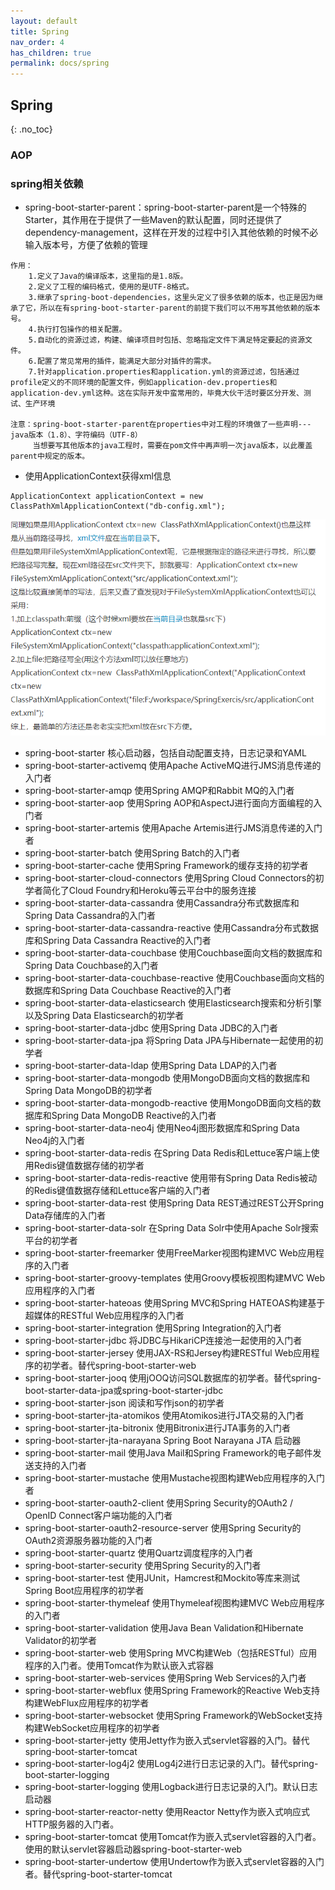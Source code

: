 ```yaml
---
layout: default
title: Spring
nav_order: 4
has_children: true
permalink: docs/spring
---
```


## Spring
{: .no_toc}

### AOP

### spring相关依赖
- spring-boot-starter-parent：spring-boot-starter-parent是一个特殊的Starter，其作用在于提供了一些Maven的默认配置，同时还提供了dependency-management，这样在开发的过程中引入其他依赖的时候不必输入版本号，方便了依赖的管理

````    
作用：
    1.定义了Java的编译版本，这里指的是1.8版。
    2.定义了工程的编码格式，使用的是UTF-8格式。
    3.继承了spring-boot-dependencies，这里头定义了很多依赖的版本，也正是因为继承了它，所以在有spring-boot-starter-parent的前提下我们可以不用写其他依赖的版本号。
    4.执行打包操作的相关配置。
    5.自动化的资源过滤，构建、编译项目时包括、忽略指定文件下满足特定要起的资源文件。
    6.配置了常见常用的插件，能满足大部分对插件的需求。
    7.针对application.properties和application.yml的资源过滤，包括通过profile定义的不同环境的配置文件，例如application-dev.properties和application-dev.yml这种。这在实际开发中蛮常用的，毕竟大伙干活时要区分开发、测试、生产环境
    
注意：spring-boot-starter-parent在properties中对工程的环境做了一些声明---java版本（1.8）、字符编码（UTF-8）
     当想要写其他版本的java工程时，需要在pom文件中再声明一次java版本，以此覆盖parent中规定的版本。

````   
- 使用ApplicationContext获得xml信息
````    
ApplicationContext applicationContext = new ClassPathXmlApplicationContext("db-config.xml");
````
![根据xml路径获取上下文](根据xml路径获取上下文.png)

- spring-boot-starter                核心启动器，包括自动配置支持，日志记录和YAML    
- spring-boot-starter-activemq            使用Apache ActiveMQ进行JMS消息传递的入门者
- spring-boot-starter-amqp            使用Spring AMQP和Rabbit MQ的入门者    
- spring-boot-starter-aop                使用Spring AOP和AspectJ进行面向方面编程的入门者    
- spring-boot-starter-artemis            使用Apache Artemis进行JMS消息传递的入门者    
- spring-boot-starter-batch            使用Spring Batch的入门者
- spring-boot-starter-cache            使用Spring Framework的缓存支持的初学者    
- spring-boot-starter-cloud-connectors        使用Spring Cloud Connectors的初学者简化了Cloud Foundry和Heroku等云平台中的服务连接
- spring-boot-starter-data-cassandra        使用Cassandra分布式数据库和Spring Data Cassandra的入门者
- spring-boot-starter-data-cassandra-reactive    使用Cassandra分布式数据库和Spring Data Cassandra Reactive的入门者
- spring-boot-starter-data-couchbase        使用Couchbase面向文档的数据库和Spring Data Couchbase的入门者
- spring-boot-starter-data-couchbase-reactive    使用Couchbase面向文档的数据库和Spring Data Couchbase Reactive的入门者
- spring-boot-starter-data-elasticsearch        使用Elasticsearch搜索和分析引擎以及Spring Data Elasticsearch的初学者
- spring-boot-starter-data-jdbc            使用Spring Data JDBC的入门者
- spring-boot-starter-data-jpa            将Spring Data JPA与Hibernate一起使用的初学者
- spring-boot-starter-data-ldap            使用Spring Data LDAP的入门者
- spring-boot-starter-data-mongodb        使用MongoDB面向文档的数据库和Spring Data MongoDB的初学者
- spring-boot-starter-data-mongodb-reactive    使用MongoDB面向文档的数据库和Spring Data MongoDB Reactive的入门者
- spring-boot-starter-data-neo4j            使用Neo4j图形数据库和Spring Data Neo4j的入门者
- spring-boot-starter-data-redis            在Spring Data Redis和Lettuce客户端上使用Redis键值数据存储的初学者
- spring-boot-starter-data-redis-reactive        使用带有Spring Data Redis被动的Redis键值数据存储和Lettuce客户端的入门者
- spring-boot-starter-data-rest            使用Spring Data REST通过REST公开Spring Data存储库的入门者
- spring-boot-starter-data-solr            在Spring Data Solr中使用Apache Solr搜索平台的初学者
- spring-boot-starter-freemarker            使用FreeMarker视图构建MVC Web应用程序的入门者
- spring-boot-starter-groovy-templates        使用Groovy模板视图构建MVC Web应用程序的入门者
- spring-boot-starter-hateoas            使用Spring MVC和Spring HATEOAS构建基于超媒体的RESTful Web应用程序的入门者
- spring-boot-starter-integration            使用Spring Integration的入门者
- spring-boot-starter-jdbc            将JDBC与HikariCP连接池一起使用的入门者
- spring-boot-starter-jersey            使用JAX-RS和Jersey构建RESTful Web应用程序的初学者。替代spring-boot-starter-web
- spring-boot-starter-jooq            使用jOOQ访问SQL数据库的初学者。替代spring-boot-starter-data-jpa或spring-boot-starter-jdbc
- spring-boot-starter-json            阅读和写作json的初学者
- spring-boot-starter-jta-atomikos        使用Atomikos进行JTA交易的入门者
- spring-boot-starter-jta-bitronix        使用Bitronix进行JTA事务的入门者
- spring-boot-starter-jta-narayana        Spring Boot Narayana JTA 启动器
- spring-boot-starter-mail            使用Java Mail和Spring Framework的电子邮件发送支持的入门者
- spring-boot-starter-mustache            使用Mustache视图构建Web应用程序的入门者
- spring-boot-starter-oauth2-client        使用Spring Security的OAuth2 / OpenID Connect客户端功能的入门者
- spring-boot-starter-oauth2-resource-server    使用Spring Security的OAuth2资源服务器功能的入门者
- spring-boot-starter-quartz            使用Quartz调度程序的入门者    
- spring-boot-starter-security            使用Spring Security的入门者
- spring-boot-starter-test            使用JUnit，Hamcrest和Mockito等库来测试Spring Boot应用程序的初学者    
- spring-boot-starter-thymeleaf            使用Thymeleaf视图构建MVC Web应用程序的入门者
- spring-boot-starter-validation            使用Java Bean Validation和Hibernate Validator的初学者
- spring-boot-starter-web                使用Spring MVC构建Web（包括RESTful）应用程序的入门者。使用Tomcat作为默认嵌入式容器
- spring-boot-starter-web-services        使用Spring Web Services的入门者
- spring-boot-starter-webflux            使用Spring Framework的Reactive Web支持构建WebFlux应用程序的初学者
- spring-boot-starter-websocket            使用Spring Framework的WebSocket支持构建WebSocket应用程序的初学者
- spring-boot-starter-jetty            使用Jetty作为嵌入式servlet容器的入门。替代spring-boot-starter-tomcat
- spring-boot-starter-log4j2            使用Log4j2进行日志记录的入门。替代spring-boot-starter-logging
- spring-boot-starter-logging            使用Logback进行日志记录的入门。默认日志启动器
- spring-boot-starter-reactor-netty        使用Reactor Netty作为嵌入式响应式HTTP服务器的入门者。
- spring-boot-starter-tomcat            使用Tomcat作为嵌入式servlet容器的入门者。使用的默认servlet容器启动器spring-boot-starter-web
- spring-boot-starter-undertow            使用Undertow作为嵌入式servlet容器的入门者。替代spring-boot-starter-tomcat



